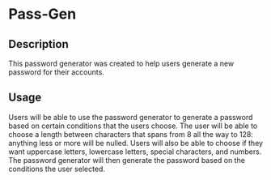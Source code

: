 # Pass-Gen
## Description 
This password generator was created to help users generate a new password for their accounts.

## Usage 
Users will be able to use the password generator to generate a password based on certain conditions that the users choose. The user will be able to choose a length between characters that spans from 8 all the way to 128: anything less or more will be nulled. Users will also be able to choose if they want uppercase letters, lowercase letters, special characters, and numbers. The password generator will then generate the password based on the conditions the user selected. 